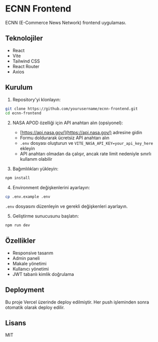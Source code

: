 # ECNN Frontend

ECNN (E-Commerce News Network) frontend uygulaması.

## Teknolojiler

- React
- Vite
- Tailwind CSS
- React Router
- Axios

## Kurulum

1. Repository'yi klonlayın:
```bash
git clone https://github.com/yourusername/ecnn-frontend.git
cd ecnn-frontend
```

2. NASA APOD özelliği için API anahtarı alın (opsiyonel):
   - [https://api.nasa.gov/](https://api.nasa.gov/) adresine gidin
   - Formu doldurarak ücretsiz API anahtarı alın
   - `.env` dosyası oluşturun ve `VITE_NASA_API_KEY=your_api_key_here` ekleyin
   - API anahtarı olmadan da çalışır, ancak rate limit nedeniyle sınırlı kullanım olabilir

3. Bağımlılıkları yükleyin:
```bash
npm install
```

4. Environment değişkenlerini ayarlayın:
```bash
cp .env.example .env
```
`.env` dosyasını düzenleyin ve gerekli değişkenleri ayarlayın.

5. Geliştirme sunucusunu başlatın:
```bash
npm run dev
```

## Özellikler

- Responsive tasarım
- Admin paneli
- Makale yönetimi
- Kullanıcı yönetimi
- JWT tabanlı kimlik doğrulama

## Deployment

Bu proje Vercel üzerinde deploy edilmiştir. Her push işleminden sonra otomatik olarak deploy edilir.

## Lisans

MIT
